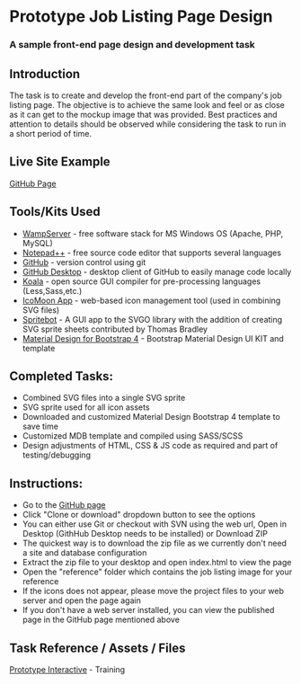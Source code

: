 # Prototype Job Listing Page Design
### A sample front-end page design and development task

## Introduction

The task is to create and develop the front-end part of the company's job listing page. The objective is to achieve the same look and feel or as close as it can get to the mockup image that was provided. Best practices and attention to details should be observed while considering the task to run in a short period of time.

## Live Site Example

[GitHub Page](https://rcap15.github.io/prototype-design1/)

## Tools/Kits Used

* [WampServer](http://www.wampserver.com/en/) - free software stack for MS Windows OS (Apache, PHP, MySQL)
* [Notepad++](https://notepad-plus-plus.org/) - free source code editor that supports several languages
* [GitHub](https://github.com/) - version control using git
* [GitHub Desktop](https://desktop.github.com/) - desktop client of GitHub to easily manage code locally
* [Koala](http://koala-app.com/) - open source GUI compiler for pre-processing languages (Less,Sass,etc.)
* [IcoMoon App](https://icomoon.io/app) - web-based icon management tool (used in combining SVG files)
* [Spritebot](https://github.com/thomasjbradley/spritebot/) - A GUI app to the SVGO library with the addition of creating SVG sprite sheets contributed by Thomas Bradley
* [Material Design for Bootstrap 4](https://mdbootstrap.com/) - Bootstrap Material Design UI KIT and template

## Completed Tasks:

* Combined SVG files into a single SVG sprite
* SVG sprite used for all icon assets
* Downloaded and customized Material Design Bootstrap 4 template to save time
* Customized MDB template and compiled using SASS/SCSS
* Design adjustments of HTML, CSS & JS code as required and part of testing/debugging

## Instructions:

* Go to the [GitHub page](https://github.com/rcap15/prototype-design1)
* Click "Clone or download" dropdown button to see the options
* You can either use Git or checkout with SVN using the web url, Open in Desktop (GithHub Desktop needs to be installed) or Download ZIP
* The quickest way is to download the zip file as we currently don't need a site and database configuration
* Extract the zip file to your desktop and open index.html to view the page
* Open the "reference" folder which contains the job listing image for your reference
* If the icons does not appear, please move the project files to your web server and open the page again
* If you don't have a web server installed, you can view the published page in the GitHub page mentioned above


## Task Reference / Assets / Files

[Prototype Interactive](https://github.com/PrototypeInteractive/prototype-training/tree/master/job-listing) - Training


